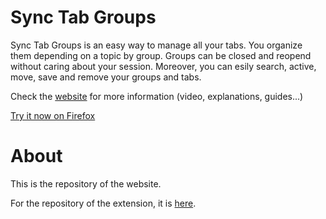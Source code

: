 # Sync Tab Groups

Sync Tab Groups is an easy way to manage all your tabs. You organize them depending on a topic by group. Groups can be closed and reopend without caring about your session. Moreover, you can esily search, active, move, save and remove your groups and tabs.

Check the [website](https://morikko.github.io/synctabgroups/) for more information (video, explanations, guides...)

[Try it now on Firefox](https://addons.mozilla.org/en-US/firefox/addon/sync-tab-groups/)


# About

This is the repository of the website. 

For the repository of the extension, it is [here](https://github.com/Morikko/sync-tab-groups).
